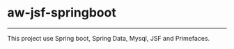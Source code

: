 # aw-jsf-springboot
-----------------------
This project use Spring boot, Spring Data, Mysql, JSF and Primefaces.
